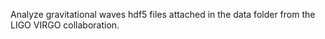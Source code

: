 Analyze gravitational waves hdf5 files attached in the data folder from the LIGO VIRGO collaboration.